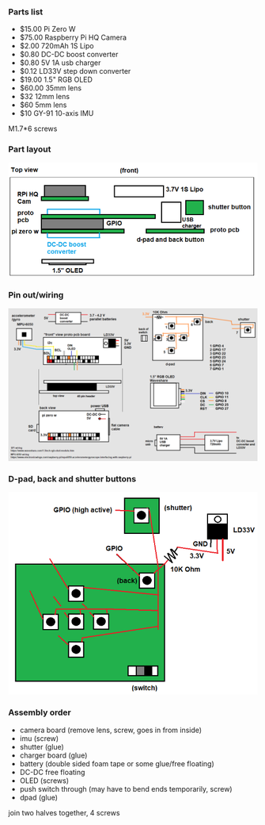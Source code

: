 ### Parts list

- $15.00 Pi Zero W
- $75.00 Raspberry Pi HQ Camera
- $2.00 720mAh 1S Lipo
- $0.80 DC-DC boost converter
- $0.80 5V 1A usb charger
- $0.12 LD33V step down converter
- $19.00 1.5" RGB OLED
- $60.00 35mm lens
- $32 12mm lens
- $60 5mm lens
- $10 GY-91 10-axis IMU

M1.7*6 screws

### Part layout

<img src="./part-layout.png"/>

### Pin out/wiring

<img src="./wiring.png"/>

### D-pad, back and shutter buttons

<img src="./buttons.png"/>

### Assembly order

- camera board (remove lens, screw, goes in from inside)
- imu (screw)
- shutter (glue)
- charger board (glue)
- battery (double sided foam tape or some glue/free floating)
- DC-DC free floating
- OLED (screws)
- push switch through (may have to bend ends temporarily, screw)
- dpad (glue)

join two halves together, 4 screws
